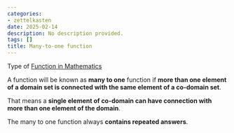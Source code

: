 ```yaml
---
categories:
- zettelkasten
date: 2025-02-14
description: No description provided.
tags: []
title: Many-to-one function
---
```


Type of [Function in Mathematics](Function%20in%20Mathematics.md)

A function will be known as **many to one** function if **more than one element of a domain set is connected with the same element of a co-domain set**. 

That means a **single element of co-domain can have connection with more than one element of the domain**.

The many to one function always **contains repeated answers**.
